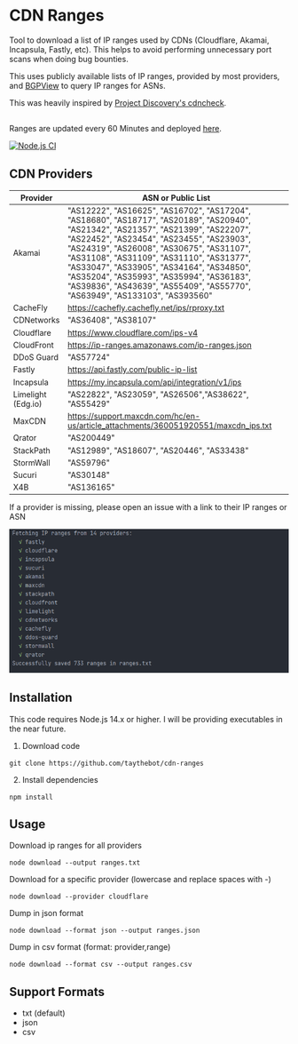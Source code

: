 # CDN Ranges
Tool to download a list of IP ranges used by CDNs (Cloudflare, Akamai, Incapsula, Fastly, etc). This helps to avoid performing unnecessary port scans when doing bug bounties.

This uses publicly available lists of IP ranges, provided by most providers, and [BGPView](https://bgpview.io/) to query IP ranges for ASNs.

This was heavily inspired by [Project Discovery's cdncheck](https://github.com/projectdiscovery/cdncheck).

## 
Ranges are updated every 60 Minutes and deployed [here](https://github.com/schniggie/cdn-ranges/tree/main/output).

[![Node.js CI](https://github.com/schniggie/cdn-ranges/actions/workflows/node.js.yml/badge.svg)](https://github.com/schniggie/cdn-ranges/actions/workflows/node.js.yml)

## CDN Providers
Provider | ASN or Public List
--- | ---
Akamai | "AS12222", "AS16625", "AS16702", "AS17204", "AS18680", "AS18717", "AS20189", "AS20940", "AS21342", "AS21357", "AS21399", "AS22207", "AS22452", "AS23454", "AS23455", "AS23903", "AS24319", "AS26008", "AS30675", "AS31107", "AS31108", "AS31109", "AS31110", "AS31377", "AS33047", "AS33905", "AS34164", "AS34850", "AS35204", "AS35993", "AS35994", "AS36183", "AS39836", "AS43639", "AS55409", "AS55770", "AS63949", "AS133103", "AS393560"
CacheFly |  https://cachefly.cachefly.net/ips/rproxy.txt
CDNetworks | "AS36408", "AS38107"
Cloudflare | https://www.cloudflare.com/ips-v4
CloudFront | https://ip-ranges.amazonaws.com/ip-ranges.json
DDoS Guard | "AS57724"
Fastly | https://api.fastly.com/public-ip-list
Incapsula | https://my.incapsula.com/api/integration/v1/ips
Limelight (Edg.io) | "AS22822", "AS23059", "AS26506","AS38622", "AS55429"
MaxCDN | https://support.maxcdn.com/hc/en-us/article_attachments/360051920551/maxcdn_ips.txt
Qrator | "AS200449"
StackPath | "AS12989", "AS18607", "AS20446", "AS33438"
StormWall | "AS59796"
Sucuri | "AS30148"
X4B | "AS136165"


If a provider is missing, please open an issue with a link to their IP ranges or ASN

![](example.png)

## Installation
This code requires Node.js 14.x or higher. I will be providing executables in the near future.

1. Download code
```
git clone https://github.com/taythebot/cdn-ranges
```

2. Install dependencies
```
npm install
```


## Usage
Download ip ranges for all providers
```
node download --output ranges.txt
```

Download for a specific provider (lowercase and replace spaces with -)
```
node download --provider cloudflare
```

Dump in json format
```
node download --format json --output ranges.json
```

Dump in csv format (format: provider,range)
```
node download --format csv --output ranges.csv
```

## Support Formats
* txt (default)
* json
* csv
